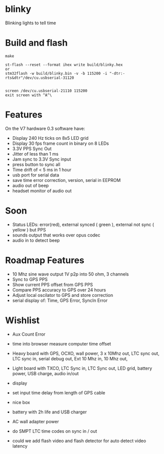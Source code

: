 # blinky

Blinking lights to tell time

# Build and flash

```
make 

st-flash --reset --format ihex write build/blinky.hex
or
stm32flash -w build/blinky.bin -v -b 115200 -i "-dtr:-rts&dtr"/dev/cu.usbserial-31120


screen /dev/cu.usbserial-21110 115200
exit screen with ^A^\
```


# Features 

On the V7 hardware 0.3 software have:

* Display 240 Hz ticks on 8x5 LED grid 
* Display 30 fps frame count in binary on 8 LEDs
* 3.3V PPS Sync Out 
* Jitter of less than 1 ms
* Jam sync to 3.3V Sync input
* press button to sync all 
* Time drift of < 5 ms in 1 hour 
* usb port for serial data 
* save time error correction, version, serial in EEPROM
* audio out of beep 
* headset monitor of audio out 

# Soon 

* Status LEDs: error(red), external synced ( green ), external not sync (
  yellow ) but PPS 
* sounds output that works over opus codec
* audio in to detect beep 

# Roadmap Features 

* 10 Mhz sine wave output 1V p2p into 50 ohm, 3 channels 
* Sync to GPS PPS 
* Show current PPS offset from GPS PPS
* Compare PPS accuracy to GPS over 24 hours 
* Adjust local oscilator to GPS and store correction 
* serial display of: Time, GPS Error, SyncIn Error



# Wishlist

* Aux Count Error

* time into browser measure computer time offset 

* Heavy board with GPS, OCXO, wall power, 3 x 10Mhz out, LTC sync out, LTC
  sync in, serial debug out, Ext 10 Mhz in, 10 Mhz out,
* Light board with TXCO, LTC Sync in, LTC Sync out, LED grid, 
  battery power, USB charge, audio in/out
* display
* set input time delay from length of GPS cable
* nice box
* battery with 2h life and USB charger
* AC wall adapter power
* do SMPT LTC time codes on sync in / out 

* could we add flash video and flash detector for auto detect video
  latency
  

